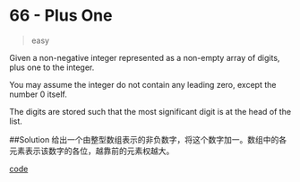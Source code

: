 # 66 - Plus One
>easy

Given a non-negative integer represented as a non-empty array of digits, plus one to the integer.

You may assume the integer do not contain any leading zero, except the number 0 itself.

The digits are stored such that the most significant digit is at the head of the list.


##Solution
给出一个由整型数组表示的非负数字，将这个数字加一。数组中的各元素表示该数字的各位，越靠前的元素权越大。

[code](./PlusOne.java)